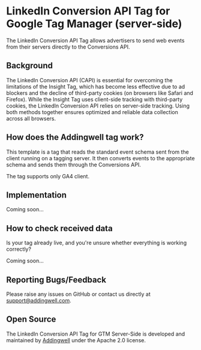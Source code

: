# LinkedIn Conversion API Tag for Google Tag Manager (server-side)

The LinkedIn Conversion API Tag allows advertisers to send web events from their servers directly to the Conversions API.

## Background

The LinkedIn Conversion API (CAPI) is essential for overcoming the limitations of the Insight Tag, which has become less effective due to ad blockers and the decline of third-party cookies (on browsers like Safari and Firefox). While the Insight Tag uses client-side tracking with third-party cookies, the LinkedIn Conversion API relies on server-side tracking. Using both methods together ensures optimized and reliable data collection across all browsers.

## How does the Addingwell tag work?

This template is a tag that reads the standard event schema sent from the client running on a tagging server. It then converts events to the appropriate schema and sends them through the Conversions API.

The tag supports only GA4 client.

## Implementation

Coming soon...

## How to check received data

Is your tag already live, and you're unsure whether everything is working correctly?

Coming soon...

## Reporting Bugs/Feedback

Please raise any issues on GitHub or contact us directly at support@addingwell.com.

## Open Source

The LinkedIn Conversion API Tag for GTM Server-Side is developed and maintained by [Addingwell](https://www.addingwell.com) under the Apache 2.0 license.